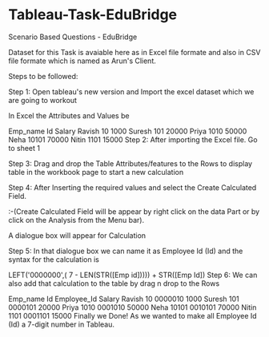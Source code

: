 # Tableau-Task-EduBridge
Scenario Based Questions - EduBridge

Dataset for this Task is avaiable here as in Excel file formate and also in CSV file formate which is named as Arun's Client.

Steps to be followed:

Step 1: Open tableau's new version and Import the excel dataset which we are going to workout

In Excel the Attributes and Values be

Emp_name	Id	Salary
Ravish	10	1000
Suresh	101	20000
Priya	1010	50000
Neha	10101	70000
Nitin	1101	15000
Step 2: After importing the Excel file. Go to sheet 1

Step 3: Drag and drop the Table Attributes/features to the Rows to display table in the workbook page to start a new calculation

Step 4: After Inserting the required values and select the Create Calculated Field.

:-(Create Calculated Field will be appear by right click on the data Part or by click on the Analysis from the Menu bar).

A dialogue box will appear for Calculation

Step 5: In that dialogue box we can name it as Employee Id (Id) and the syntax for the calculation is

LEFT('0000000',( 7 - LEN(STR([Emp id]))))
+
STR([Emp Id])
Step 6: We can also add that calculation to the table by drag n drop to the Rows

Emp_name	Id	Employee_Id	Salary
Ravish	10	0000010 	1000
Suresh	101	0000101 	20000
Priya	1010	0001010 	50000
Neha	10101	0010101 	70000
Nitin	1101	0001101         15000
Finally we Done! As we wanted to make all Employee Id (Id) a 7-digit number in Tableau.
